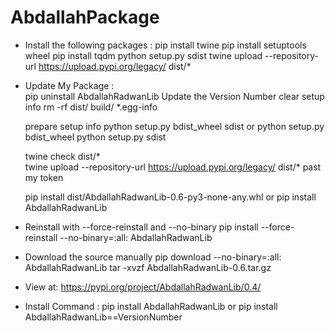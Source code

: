 # AbdallahPackage
* Install the following packages : 
    pip install twine
    pip install setuptools wheel
    pip install tqdm
    python setup.py sdist
    twine upload --repository-url https://upload.pypi.org/legacy/ dist/*

* Update My Package :    
    pip uninstall AbdallahRadwanLib
    Update the Version Number
    clear setup info
        rm -rf dist/ build/ *.egg-info
    
    prepare setup info 
        python setup.py bdist_wheel sdist
                or
        python setup.py bdist_wheel
        python setup.py sdist        

    twine check dist/*        
    twine upload --repository-url https://upload.pypi.org/legacy/ dist/*
    past my token

    pip install dist/AbdallahRadwanLib-0.6-py3-none-any.whl
            or
    pip install AbdallahRadwanLib

* Reinstall with --force-reinstall and --no-binary
    pip install --force-reinstall --no-binary=:all: AbdallahRadwanLib

* Download the source manually
    pip download --no-binary=:all: AbdallahRadwanLib
    tar -xvzf AbdallahRadwanLib-0.6.tar.gz


* View at:
    https://pypi.org/project/AbdallahRadwanLib/0.4/

* Install Command :
    pip install AbdallahRadwanLib
            or
    pip install AbdallahRadwanLib==VersionNumber


    
